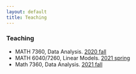 ```yaml
---
layout: default
title: Teaching
---
```


### Teaching

* MATH 7360, Data Analysis. [2020 fall](https://tulane-math7360.github.io/)
* MATH 6040/7260, Linear Models. [2021 spring](https://tulane-math-7260-2021.github.io/)
* Math 7360, Data Analysis. [2021 fall](https://tulane-math-7360-2021.github.io/index.html)